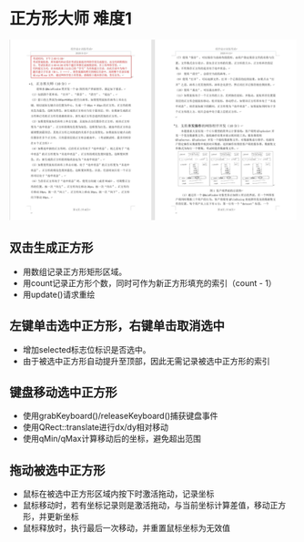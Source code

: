 ﻿# 正方形大师 难度1

![](images/SquareMaster.jpg)

## 双击生成正方形
- 用数组记录正方形矩形区域。
- 用count记录正方形个数，同时可作为新正方形填充的索引（count - 1）
- 用update()请求重绘

## 左键单击选中正方形，右键单击取消选中
- 增加selected标志位标识是否选中。
- 由于被选中正方形自动提升至顶部，因此无需记录被选中正方形的索引

## 键盘移动选中正方形
- 使用grabKeyboard()/releaseKeyboard()捕获键盘事件
- 使用QRect::translate进行dx/dy相对移动
- 使用qMin/qMax计算移动后的坐标，避免超出范围

## 拖动被选中正方形
- 鼠标在被选中正方形区域内按下时激活拖动，记录坐标
- 鼠标移动时，若有坐标记录则是激活拖动，与当前坐标计算差值，移动正方形，并更新坐标
- 鼠标释放时，执行最后一次移动，并重置鼠标坐标为无效值
